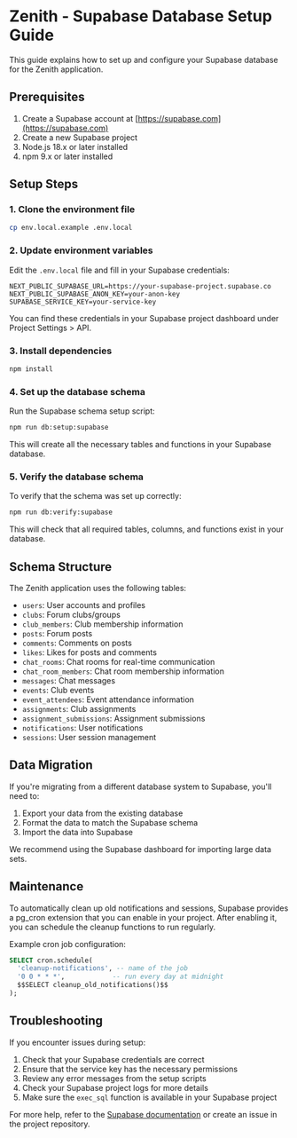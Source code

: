 # Zenith - Supabase Database Setup Guide

This guide explains how to set up and configure your Supabase database for the Zenith application.

## Prerequisites

1. Create a Supabase account at [https://supabase.com](https://supabase.com)
2. Create a new Supabase project
3. Node.js 18.x or later installed
4. npm 9.x or later installed

## Setup Steps

### 1. Clone the environment file

```bash
cp env.local.example .env.local
```

### 2. Update environment variables

Edit the `.env.local` file and fill in your Supabase credentials:

```env
NEXT_PUBLIC_SUPABASE_URL=https://your-supabase-project.supabase.co
NEXT_PUBLIC_SUPABASE_ANON_KEY=your-anon-key
SUPABASE_SERVICE_KEY=your-service-key
```

You can find these credentials in your Supabase project dashboard under Project Settings > API.

### 3. Install dependencies

```bash
npm install
```

### 4. Set up the database schema

Run the Supabase schema setup script:

```bash
npm run db:setup:supabase
```

This will create all the necessary tables and functions in your Supabase database.

### 5. Verify the database schema

To verify that the schema was set up correctly:

```bash
npm run db:verify:supabase
```

This will check that all required tables, columns, and functions exist in your database.

## Schema Structure

The Zenith application uses the following tables:

- `users`: User accounts and profiles
- `clubs`: Forum clubs/groups
- `club_members`: Club membership information
- `posts`: Forum posts
- `comments`: Comments on posts
- `likes`: Likes for posts and comments
- `chat_rooms`: Chat rooms for real-time communication
- `chat_room_members`: Chat room membership information
- `messages`: Chat messages
- `events`: Club events
- `event_attendees`: Event attendance information
- `assignments`: Club assignments
- `assignment_submissions`: Assignment submissions
- `notifications`: User notifications
- `sessions`: User session management

## Data Migration

If you're migrating from a different database system to Supabase, you'll need to:

1. Export your data from the existing database
2. Format the data to match the Supabase schema
3. Import the data into Supabase

We recommend using the Supabase dashboard for importing large data sets.

## Maintenance

To automatically clean up old notifications and sessions, Supabase provides a pg_cron extension that you can enable in your project. After enabling it, you can schedule the cleanup functions to run regularly.

Example cron job configuration:

```sql
SELECT cron.schedule(
  'cleanup-notifications', -- name of the job
  '0 0 * * *',            -- run every day at midnight
  $$SELECT cleanup_old_notifications()$$
);
```

## Troubleshooting

If you encounter issues during setup:

1. Check that your Supabase credentials are correct
2. Ensure that the service key has the necessary permissions
3. Review any error messages from the setup scripts
4. Check your Supabase project logs for more details
5. Make sure the `exec_sql` function is available in your Supabase project

For more help, refer to the [Supabase documentation](https://supabase.com/docs) or create an issue in the project repository.
